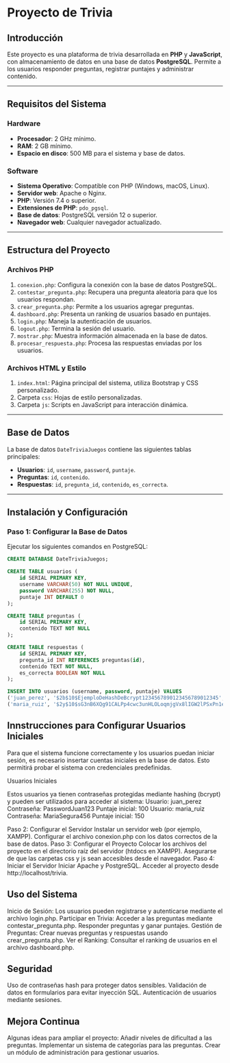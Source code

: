 # Proyecto de Trivia

## Introducción
Este proyecto es una plataforma de trivia desarrollada en **PHP** y **JavaScript**, con almacenamiento de datos en una base de datos **PostgreSQL**. Permite a los usuarios responder preguntas, registrar puntajes y administrar contenido.

---

## Requisitos del Sistema

### **Hardware**
- **Procesador**: 2 GHz mínimo.
- **RAM**: 2 GB mínimo.
- **Espacio en disco**: 500 MB para el sistema y base de datos.

### **Software**
- **Sistema Operativo**: Compatible con PHP (Windows, macOS, Linux).
- **Servidor web**: Apache o Nginx.
- **PHP**: Versión 7.4 o superior.
- **Extensiones de PHP**: `pdo_pgsql`.
- **Base de datos**: PostgreSQL versión 12 o superior.
- **Navegador web**: Cualquier navegador actualizado.

---

## Estructura del Proyecto

### **Archivos PHP**
1. `conexion.php`: Configura la conexión con la base de datos PostgreSQL.
2. `contestar_pregunta.php`: Recupera una pregunta aleatoria para que los usuarios respondan.
3. `crear_pregunta.php`: Permite a los usuarios agregar preguntas.
4. `dashboard.php`: Presenta un ranking de usuarios basado en puntajes.
5. `login.php`: Maneja la autenticación de usuarios.
6. `logout.php`: Termina la sesión del usuario.
7. `mostrar.php`: Muestra información almacenada en la base de datos.
8. `procesar_respuesta.php`: Procesa las respuestas enviadas por los usuarios.

### **Archivos HTML y Estilo**
1. `index.html`: Página principal del sistema, utiliza Bootstrap y CSS personalizado.
2. Carpeta `css`: Hojas de estilo personalizadas.
3. Carpeta `js`: Scripts en JavaScript para interacción dinámica.

---

## Base de Datos

La base de datos `DateTriviaJuegos` contiene las siguientes tablas principales:

- **Usuarios**: `id`, `username`, `password`, `puntaje`.
- **Preguntas**: `id`, `contenido`.
- **Respuestas**: `id`, `pregunta_id`, `contenido`, `es_correcta`.

---

## Instalación y Configuración

### **Paso 1: Configurar la Base de Datos**
Ejecutar los siguientes comandos en PostgreSQL:
```sql
CREATE DATABASE DateTriviaJuegos;

CREATE TABLE usuarios (
    id SERIAL PRIMARY KEY,
    username VARCHAR(50) NOT NULL UNIQUE,
    password VARCHAR(255) NOT NULL,
    puntaje INT DEFAULT 0
);

CREATE TABLE preguntas (
    id SERIAL PRIMARY KEY,
    contenido TEXT NOT NULL
);

CREATE TABLE respuestas (
    id SERIAL PRIMARY KEY,
    pregunta_id INT REFERENCES preguntas(id),
    contenido TEXT NOT NULL,
    es_correcta BOOLEAN NOT NULL
);

INSERT INTO usuarios (username, password, puntaje) VALUES 
('juan_perez', '$2b$10$EjemploDeHashDeBcrypt1234567890123456789012345', 100), -- Puntaje: 100
('maria_ruiz', '$2y$10$sG3nB6XQg91CALPp4cwc3unHLOLoqmjgVx8lIGW2lPSxPn1e8OPJK', 150); -- Puntaje: 150

```
## Innstrucciones para Configurar Usuarios Iniciales
Para que el sistema funcione correctamente y los usuarios puedan iniciar sesión, es necesario insertar cuentas iniciales en la base de datos. Esto permitirá probar el sistema con credenciales predefinidas.

Usuarios Iniciales

Estos usuarios ya tienen contraseñas protegidas mediante hashing (bcrypt) y pueden ser utilizados para acceder al sistema:
Usuario: juan_perez
Contraseña: PasswordJuan123
Puntaje inicial: 100
Usuario: maria_ruiz
Contraseña: MariaSegura456
Puntaje inicial: 150

Paso 2: Configurar el Servidor
Instalar un servidor web (por ejemplo, XAMPP).
Configurar el archivo conexion.php con los datos correctos de la base de datos.
Paso 3: Configurar el Proyecto
Colocar los archivos del proyecto en el directorio raíz del servidor (htdocs en XAMPP).
Asegurarse de que las carpetas css y js sean accesibles desde el navegador.
Paso 4: Iniciar el Servidor
Iniciar Apache y PostgreSQL.
Acceder al proyecto desde http://localhost/trivia.

## Uso del Sistema
Inicio de Sesión:
Los usuarios pueden registrarse y autenticarse mediante el archivo login.php.
Participar en Trivia:
Acceder a las preguntas mediante contestar_pregunta.php.
Responder preguntas y ganar puntajes.
Gestión de Preguntas:
Crear nuevas preguntas y respuestas usando crear_pregunta.php.
Ver el Ranking:
Consultar el ranking de usuarios en el archivo dashboard.php.

## Seguridad
Uso de contraseñas hash para proteger datos sensibles.
Validación de datos en formularios para evitar inyección SQL.
Autenticación de usuarios mediante sesiones.

## Mejora Continua
Algunas ideas para ampliar el proyecto:
Añadir niveles de dificultad a las preguntas.
Implementar un sistema de categorías para las preguntas.
Crear un módulo de administración para gestionar usuarios.






